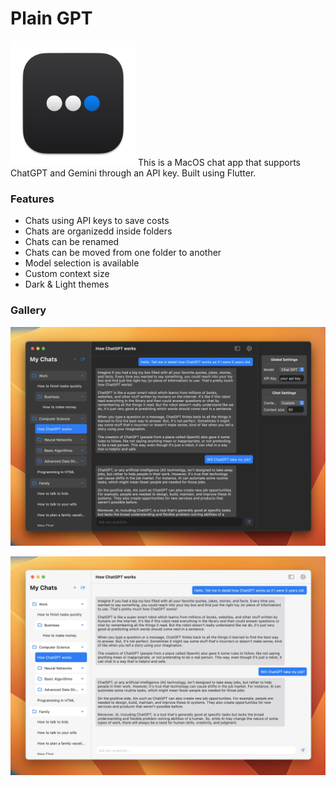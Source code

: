 # Plain GPT

<img src="./assets/screenshots/plain_gpt_icon.png" alt="Logo" width="200"/>
This is a MacOS chat app that supports ChatGPT and Gemini through an API key. Built using Flutter. 

### Features
- Chats using API keys to save costs
- Chats are organizedd inside folders
- Chats can be renamed
- Chats can be moved from one folder to another
- Model selection is available
- Custom context size
- Dark & Light themes

### Gallery

![Dark Theme](./assets/screenshots/dark_left_right_sidebar.webp)

![Light Theme](./assets/screenshots/light_left_sidebar.webp)